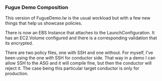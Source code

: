 ### Fugue Demo Composition
This version of FugueDemo.lw is the usual workload but with a few new things that help us showcase policies.

There is now an EBS Instance that attaches to the LaunchConfiguration. It has an EC2.Volume configured and there is a corresponding validation that its encrypted.

There are two policy files, one with SSH and one without. For myself, I've been using the one *with* SSH for conductor side. That way in a demo I can allow SSH to the ASG and it will compile fine, but then the conductor will reject it. The case being this particular target conductor is only for production.